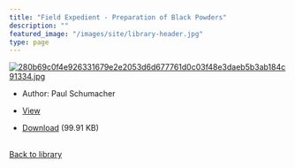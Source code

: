 ```yaml
---
title: "Field Expedient - Preparation of Black Powders"
description: ""
featured_image: "/images/site/library-header.jpg"
type: page
---
```


<a href="" target="_blank">![280b69c0f4e926331679e2e2053d6d677761d0c03f48e3daeb5b3ab184c91334.jpg](/images/library/280b69c0f4e926331679e2e2053d6d677761d0c03f48e3daeb5b3ab184c91334.jpg)</a>
* Author: Paul Schumacher
* <a href="" target="_blank">View</a>

* [Download]() (99.91 KB)

<br />[Back to library](/library/)
